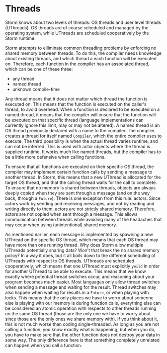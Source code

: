 Threads
========

Storm knows about two levels of threads: OS threads and user level threads (UThreads). OS threads
are of course scheduled and managed by the operating system, while UThreads are scheduled
cooperatively by the Storm runtime.

Storm attempts to elliminate common threading problems by enforcing no shared memory between
threads. To do this, the compiler needs knowledge about existing threads, and which thread a each
function will be executed on. Therefore, each function in the compiler has an associated thread,
which can be one of these three:

* any thread
* named thread
* unknown compile-time

Any thread means that it does not matter which thread the function is executed on. This means that
the function is executed on the caller's thread, to avoid overhead. When a function is declared to
be executed on a named thread, it means that the compiler will ensure that the function will be
executed on that specific thread (language implementations can currently ignore this limit, may or
may not be altered). A named thread is an OS thread previously declared with a name to the
compiler. The compiler creates a thread for itself named `Compiler`, which the entire compiler uses
to execute. The third possibility is when the actual thread varies runtime, and can not be
inferred. This is used with actor objects where the thread is supplied runtime. It works much like
named threads, but the compiler has to be a little more defensive when calling functions.

To ensure that all functions are executed on their specific OS thread, the compiler may implement
certain function calls by sending a message to another thread. In Storm, this means that a new
UThread is allocated for the target OS thread, and that the calling thread waits for the call to
complete. To ensure that no memory is shared between threads, objects are always deeply copied when
they are sent through a message (and on the way back, through a `Future`). There is one exception
from this rule: actors. Since actors work by sending and receiving messages, and not by reading and
writing directly to them, actors are not strictly shared memory. Therefore, actors are not copied
when sent through a message. This allows communication between threads while avoiding many of the
headaches that may occur when using (unintentional) shared memory.

As mentioned earlier, each message is implemented by spawning a new UThread on the specific OS
thread, which means that each OS thread may have more than one running thread. Why does Storm allow
multiple UThreads potentially sharing data? Won't that break the no shared memory policy? In a way
it does, but it all boils down to the different scheduling of UThreads with respect to OS
threads. UThreads are scheduled cooperatively, which means that one UThread must explicitly `yeild`
in order for another UThread to be able to execute. This means that we know exactly where potential
thread switches occur, and reasoning about your program becomes much easier. Most languages only
allow thread switches when sending a message and waiting for the result. Thread switches may also
happen when waiting for results in a `Future`, or when playing with locks. This means that the only
places we have to worry about someone else is playing with our memory is during function calls,
everything else can be considered an atomic operation with respects to other threads running on the
same OS thread (those are the only one we have to worry about since those are the only ones we share
memory with). If you think about it, this is not much worse than coding single-threaded. As long as
you are not calling a function, you know exactly what is happening, but when you do, you have to
make sure that the other function does not destroy your data in some way. The only difference here
is that something completely unrelated can happen when you call a function.
